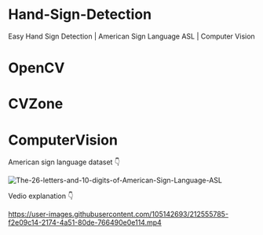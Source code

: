 # Hand-Sign-Detection

Easy Hand Sign Detection | American Sign Language ASL | Computer Vision

# OpenCV 
# CVZone 
# ComputerVision

American sign language dataset 👇

![The-26-letters-and-10-digits-of-American-Sign-Language-ASL](https://user-images.githubusercontent.com/105142693/212818567-9f1d74c6-c68f-4b1d-833c-24f396ad4043.png)

Vedio explanation 👇

https://user-images.githubusercontent.com/105142693/212555785-f2e09c14-2174-4a51-80de-766490e0e114.mp4



